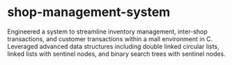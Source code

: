 # shop-management-system

Engineered a system to streamline inventory management, inter-shop transactions, and customer transactions within a mall environment in C. Leveraged advanced data structures including double linked circular lists, linked lists with sentinel nodes, and binary search trees with sentinel nodes.
